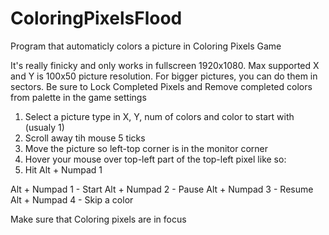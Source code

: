 # ColoringPixelsFlood
Program that automaticly colors a picture in Coloring Pixels Game

It's really finicky and only works in fullscreen 1920x1080.
Max supported X and Y is 100x50 picture resolution.
For bigger pictures, you can do them in sectors.
Be sure to Lock Completed Pixels and 
Remove completed colors from palette in the game settings

1. Select a picture type in X, Y, num of colors and color to start with (usualy 1)
2. Scroll away tih mouse 5 ticks
3. Move the picture so left-top corner is in the monitor corner
4. Hover your mouse over top-left part of the top-left pixel like so:
5. Hit Alt + Numpad 1

Alt + Numpad 1 - Start
Alt + Numpad 2 - Pause
Alt + Numpad 3 - Resume
Alt + Numpad 4 - Skip a color

Make sure that Coloring pixels are in focus
